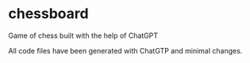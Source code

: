 # chessboard
Game of chess built with the help of ChatGPT

All code files have been generated with ChatGTP and minimal changes.
